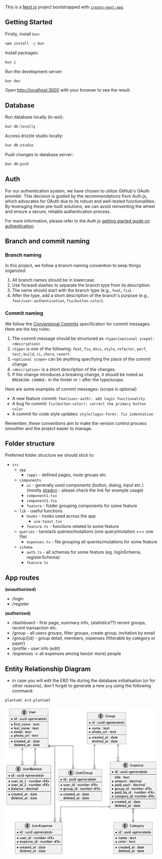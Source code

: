 This is a [Next.js](https://nextjs.org/) project bootstrapped with [`create-next-app`](https://github.com/vercel/next.js/tree/canary/packages/create-next-app).

## Getting Started

Firstly, install `bun`:

```bash
npm install -g bun
```

Install packages:

```bash
bun i
```

Run the development server:

```bash
bun dev
```

Open [http://localhost:3000](http://localhost:3000) with your browser to see the result.


## Database
Run database locally (in wsl):

```bash
bun db:locally
```

Access drizzle studio locally:

```bash
bun db:studio
```

Push changes to database server:

```bash
bun db:push
```
## Auth
For our authentication system, we have chosen to utilize GitHub's OAuth provider. This decision is guided by the recommendations from Auth.js, which advocates for OAuth due to its robust and well-tested functionalities. By leveraging these pre-built solutions, we can avoid reinventing the wheel and ensure a secure, reliable authentication process. 

For more information, please refer to the Auth.js [getting started guide on authentication](https://authjs.dev/getting-started/authentication).

## Branch and commit naming

### Branch naming

In this project, we follow a branch naming convention to keep things organized:

1. All branch names should be in lowercase.
2. Use forward slashes to separate the branch type from its description.
3. The name should start with the branch type (e.g., `feat`, `fix`).
4. After the type, add a short description of the branch's purpose (e.g., `feat/user-authentication`, `fix/button-color`).

### Commit naming

We follow the [Conventional Commits](https://www.conventionalcommits.org/) specification for commit messages. Here are the key rules:

1. The commit message should be structured as `<type>[optional scope]: <description>`
2. `<type>` is one of the following: `feat`, `fix`, `docs`, `style`, `refactor`, `perf`, `test`, `build`, `ci`, `chore`, `revert`.
3. `<optional scope>` can be anything specifying the place of the commit change.
4. `<description>` is a short description of the changes.
5. If the change introduces a breaking change, it should be noted as `BREAKING CHANGE:` in the footer or `!` after the type/scope.

Here are some examples of commit messages: (scope is optional)

- A new feature commit: `feat(user-auth): add login functionality`
- A bug fix commit: `fix(button-color): correct the primary button color`
- A commit for code style updates: `style(login-form): fix indentation`

Remember, these conventions aim to make the version control process smoother and the project easier to manage.

## Folder structure

Preferred folder structure we should stick to:

- `src`
  - `app`
    - `(app)` - defined pages, route groups etc.
  - `components`
    - `ui` - generally used components (button, dialog, input etc.) (mostly [shadcn](https://ui.shadcn.com/docs/components) - please check the link for example usage)
    - `component1.tsx`
    - `component2.tsx`
    - `feature` - folder grouping components for some feature
  - `lib` - useful functions
    - `hooks` - hooks used across the app
      - `use-toast.tsx`
    - `feature.ts` - functions related to some feature
  - `queries` - tanstack queries/mutations (one query/mutation === one file)
    - `expenses.ts` - file grouping all queries/mutations for some feature
  - `schema`
    - `auth.ts` - all schemas for some feature (eg. loginSchema, registerSchema)
    - `feature.ts`

## App routes

**(unauthorized)**

- /login
- /register

**(authorized)**

- /dashboard - first page, summary info, (statistics??) recent groups, recent transaction etc.
- /group - all users groups, filter groups, create group, invitation by email
- /group/[id] - group detail, members, expenses (filterable by category or payer)
- /profile - user info (edit)
- /expenses -> all expenses among two(or more) people

## Entity Relationship Diagram

- in case you will edit the ERD file during the database initialisation (or for other reasons), don't forget to generate a new `png` using the following command:

```bash
plantuml erd.plantuml
```

![Entity Relationship Diagram](diagrams/erd/erd.png)
